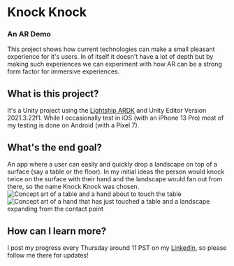 Knock Knock
===========
### An AR Demo ###

This project shows how current technologies can make a small pleasant experience for it's users. In of itself it doesn't have a lot of depth but by making such experiences we can experiment with how AR can be a strong form factor for immersive experiences.

## What is this project? ##
It's a Unity project using the [Lightship ARDK](https://lightship.dev/products/ardk?hl=en) and Unity Editor Version 2021.3.22f1. While I occasionally test in iOS (with an iPhone 13 Pro) most of my testing is done on Android (with a Pixel 7).

## What's the end goal? ##
An app where a user can easily and quickly drop a landscape on top of a surface (say a table or the floor). In my initial ideas the person would knock twice on the surface with their hand and the landscape would fan out from there, so the name Knock Knock was chosen.
![Concept art of a table and a hand about to touch the table](https://media.licdn.com/dms/image/D5622AQHdnU3fhT8hNw/feedshare-shrink_800/0/1683223217541?e=1686787200&v=beta&t=k1EIxtLbEE0sjnH6dtdBvqT5kNP4aPmFBrNeZkUnZNg) ![Concept art of a hand that has just touched a table and a landscape expanding from the contact point](https://media.licdn.com/dms/image/D5622AQEtNEh5pNNvhA/feedshare-shrink_800/0/1683223217631?e=1686787200&v=beta&t=qjyShekAPtLFzN6cBN1-QipEbP53uzzSAX1LqyH_MxA)

## How can I learn more? ##
I post my progress every Thursday around 11 PST on my [LinkedIn](https://www.linkedin.com/in/bryan-ransil-45558625/), so please follow me there for updates!

